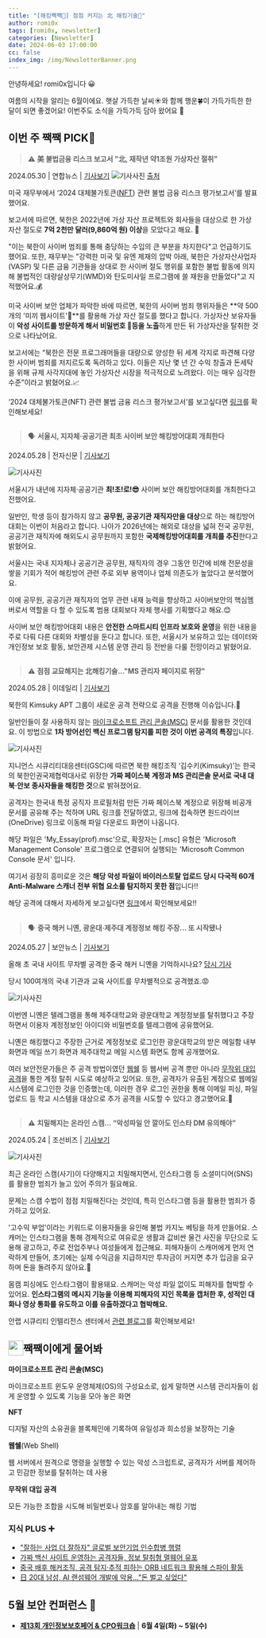 ```yaml
---
title: "[해킹짹짹🐣] 점점 커지는 北 해킹기술🤦‍"
author: romi0x
tags: [romi0x, newsletter]
categories: [Newsletter]
date: 2024-06-03 17:00:00
cc: false
index_img: /img/NewsletterBanner.png
---
```


안녕하세요! romi0x입니다 😀

여름의 시작을 알리는 6월이에요.
햇살 가득한 날씨☀️와 함께 행운🍀이 가득가득한 한 달이 되면 좋겠어요!
이번주도 소식을 가득가득 담아 왔어요 👋

## 이번 주 짹짹 PICK🐥
> ⚠️ **美 불법금융 리스크 보고서 "北, 재작년 약1조원 가상자산 절취"**

2024.05.30 | 연합뉴스 | [기사보기](https://www.yna.co.kr/view/AKR20240530008000071?input=1195m)
![기사사진](newsletter0603/image1.png)
[출처](https://home.treasury.gov/news/press-releases/jy2382)

미국 재무부에서 ‘2024 대체불가토큰([NFT](#짹짹이에게-물어봐)) 관련 불법 금융 리스크 평가보고서’를 발표했어요.

보고서에 따르면, 북한은 2022년에 가상 자산 프로젝트와 회사들을 대상으로 한 가상 자산 절도로 **7억 2천만 달러(9,860억 원) 이상**을 모았다고 해요. 🫢

"이는 북한이 사이버 범죄를 통해 충당하는 수입의 큰 부분을 차지한다"고 언급하기도 했어요.
또한, 재무부는 "강력한 미국 및 유엔 제재의 압박 아래, 북한은 가상자산사업자(VASP) 및 다른 금융 기관들을 상대로 한 사이버 절도 행위를 포함한 불법 활동에 의지해 불법적인 대량살상무기(WMD)와 탄도미사일 프로그램에 쓸 재원을 만들었다"고 지적했어요.💰

미국 사이버 보안 업체가 파악한 바에 따르면, 북한의 사이버 범죄 행위자들은 **약 500개의 '미끼 웹사이트'🎣**를 활용해 가상 자산 절도를 했다고 합니다.
가상자산 보유자들이  **악성 사이트를 방문하게 해서 비밀번호 🪪등을 노출**하게 만든 뒤 가상자산을 탈취한 것으로 나타났어요.

보고서에는 “북한은 전문 프로그래머들을 대량으로 양성한 뒤 세계 각지로 파견해 다양한 사이버 범죄를 저지르도록 독려하고 있다. 이들은 지난 몇 년 간 수익 창출과 돈세탁을 위해 규제 사각지대에 놓인 가상자산 시장을 적극적으로 노려왔다. 이는 매우 심각한 수준”이라고 밝혔어요.📈

‘2024 대체불가토큰(NFT) 관련 불법 금융 리스크 평가보고서’를 보고싶다면 [링크](https://home.treasury.gov/news/press-releases/jy2382)를 확인해보세요!

## 
> 🗣 **서울시, 지자체·공공기관 최초 사이버 보안 해킹방어대회 개최한다**

2024.05.28 | 전자신문 | [기사보기](https://m.etnews.com/20240528000233)

![기사사진](newsletter0603/image2.png)

서울시가 내년에 지자체·공공기관 **최!초!로!😎** 사이버 보안 해킹방어대회를 개최한다고 전했어요.

일반인, 학생 등이 참가하지 않고 **공무원, 공공기관 재직자만을 대상**으로 하는 해킹방어대회는 이번이 처음라고 합니다. 나아가 2026년에는 해외로 대상을 넓혀 전국 공무원, 공공기관 재직자에 해외도시 공무원까지 포함한 **국제해킹방어대회를 개최를 추진**한다고 밝혔어요.

서울시는 국내 지자체나 공공기관 공무원, 재직자의 경우 그동안 민간에 비해 전문성을 쌓을 기회가 적어 해킹방어 관련 주로 외부 용역이나 업체 의존도가 높았다고 분석했어요.

이에 공무원, 공공기관 재직자의 업무 관련 내재 능력을 향상하고 사이버보안의 핵심멤버로서 역할을 다 할 수 있도록 범용 대회보다 자체 행사를 기획했다고 해요.😊

사이버 보안 해킹방어대회 내용은 **안전한 스마트시티 인프라 보호와 운영**을 위한 내용을 주로 다뤄 다른 대회와 차별성을 둔다고 합니다.
또한, 서울시가 보유하고 있는 데이터와 개인정보 보호 활동, 보안관제 시스템 운영 관리 등 전반을 다룰 전망이라고 밝혔어요.

## 
> ⚠️ **점점 교묘해지는 北해킹기술…"MS 관리자 페이지로 위장"**

2024.05.28 | 이데일리 | [기사보기](https://m.edaily.co.kr/news/read?newsId=03047126638893512&mediaCodeNo=257)

북한의 Kimsuky APT 그룹이 새로운 공격 전략으로 공격을 진행해 이슈입니다.🚨

일반인들이 잘 사용하지 않는 [마이크로소프트 관리 콘솔(MSC)](#짹짹이에게-물어봐) 문서를 활용한 것인데요.
이 방법으로 **1차 방어선인 백신 프로그램 탐지를 피한 것이 이번 공격의 특징**입니다.

![기사사진](newsletter0603/image3.png)

지니언스 시큐리티대응센터(GSC)에 따르면 북한 해킹조직 ‘김수키(Kimsuky)’는 한국의 북한인권국제협력대사로 위장한 **가짜 페이스북 계정과 MS 관리콘솔 문서로 국내 대북·안보 종사자들을 해킹한 것**으로 밝혀졌어요.

공격자는 한국내 특정 공직자 프로필처럼 만든 가짜 페이스북 계정으로 위장해 비공개 문서를 공유해 주는 척하며 URL 링크를 전달하였고, 링크에 접속하면 원드라이브(OneDrive) 링크로 이동해 파일 다운로드 화면이 나옵니다.

해당 파일은 'My_Essay(prof).msc'으로, 확장자는 [.msc] 유형은 'Microsoft Management Console' 프로그램으로 연결되어 실행되는 'Microsoft Common Console 문서' 입니다.

여기서 굉장히 흥미로운 것은 **해당 악성 파일이 바이러스토탈 업로드 당시 다국적 60개 Anti-Malware 스캐너 전부 위협 요소를 탐지하지 못한 점**입니다!!

해당 공격에 대해서 자세하게 보고싶다면 [링크](https://www.genians.co.kr/blog/threat_intelligence/facebook)에서 확인해보세요!!

## 
> 🗣️ **중국 해커 니옌, 광운대·제주대 계정정보 해킹 주장... 또 시작됐나**

2024.05.27 | 보안뉴스 | [기사보기](https://www.boannews.com/media/view.asp?idx=130077&direct=mobile)

올해 초 국내 사이트 무차별 공격한 중국 해커 니옌을 기억하시나요?  [당시 기사](https://news.nate.com/view/20240207n40464)

당시 100여개의 국내 기관과 교육 사이트를 무차별적으로 공격했죠.😡

![기사사진](newsletter0603/image4.png)

이번엔 니옌은 텔레그램을 통해 제주대학교와 광운대학교 계정정보를 탈취했다고 주장하면서 이용자 계정정보인 아이디와 비밀번호를 텔레그램에 공유했어요.

니옌은 해킹했다고 주장한 근거로 계정정보로 로그인한 광운대학교의 받은 메일함 내부 화면과 메일 쓰기 화면과 제주대학교 메일 시스템 화면도 함께 공개했어요.

여러 보안전문가들은 주 공격 방법이였던 [웹쉘](#짹짹이에게-물어봐) 등 웹서버 공격 뿐만 아니라 [무작위 대입 공격](#짹짹이에게-물어봐)을 통한 계정 탈취 시도로 예상하고 있어요. 또한, 공격자가 유출된 계정으로 웹메일 시스템에 로그인한 것을 인증했는데, 이러한 경우 로그인 권한을 통해 이메일 피싱, 파일 업로드 등 학교 시스템을 대상으로 추가 공격을 시도할 수 있다고 경고했어요.🚨

## 
> ⚠️ **치밀해지는 온라인 스캠… “악성파일 안 깔아도 인스타 DM 유의해야”**

2024.05.24 | 조선비즈 | [기사보기](https://biz.chosun.com/it-science/ict/2024/05/24/3BEYQ5MNVVFXDN3AEKPHZGQRUE/)

![기사사진](newsletter0603/image5.png)

최근 온라인 스캠(사기)이 다양해지고 치밀해지면서, 인스타그램 등 소셜미디어(SNS)를 활용한 범죄가 늘고 있어 주의가 필요해요.

문제는 스캠 수법이 점점 치밀해진다는 것인데, 특히 인스타그램 등을 활용한 범죄가 증가하고 있어요.

'고수익 부업'이라는 키워드로 이용자들을 유인해 불법 카지노 베팅을 하게 만들어요. 스캐머는 인스타그램을 통해 경제적으로 여유로운 생활과 값비싼 물건 사진을 무단으로 도용해 광고하고, 주로 전업주부나 여성들에게 접근해요. 피해자들이 스캐머에게 먼저 연락하게 만들어, 초기에는 실제 수익금을 지급하지만 투자금이 커지면 추가 입금을 요구하며 돈을 돌려주지 않아요.🤑

몸캠 피싱에도 인스타그램이 활용돼요. 스캐머는 악성 파일 없이도 피해자를 협박할 수 있어요. **인스타그램의 메시지 기능을 이용해 피해자의 지인 목록을 캡처한 후, 성적인 대화나 영상 통화를 유도하고 이를 유출하겠다고 협박해요.**

안랩 시큐리티 인텔리전스 센터에서 [관련 블로그](https://asec.ahnlab.com/ko/63616/)를 확인해보세요!

## 짹짹이에게 물어봐 <img src="/img/keyword.gif" width="30" height="30" style="float:left;"/>

**마이크로소프트 관리 콘솔(MSC)**

마이크로소프트 윈도우 운영체제(OS)의 구성요소로, 쉽게 말하면 시스템 관리자들이 쉽게 운영할 수 있도록 기능을 모아 놓은 화면

**NFT**

디지털 자산의 소유권을 블록체인에 기록하여 유일성과 희소성을 보장하는 기술

**웹쉘**(Web Shell)

웹 서버에서 원격으로 명령을 실행할 수 있는 악성 스크립트로, 공격자가 서버를 제어하고 민감한 정보를 탈취하는 데 사용

**무작위 대입 공격**

모든 가능한 조합을 시도해 비밀번호나 암호를 알아내는 해킹 기법


### 지식 PLUS ➕

- ["잘하는 사업 더 잘하자" 글로벌 보안기업 인수합병 행렬](https://news.zum.com/articles/90884865)
- [가짜 백신 사이트 운영하는 공격자들, 정보 탈취형 멀웨어 유포](https://www.boannews.com/media/view.asp?idx=130083&direct=mobile)
- [중국 배후 해커조직, 공격 탐지·추적 피하는 ORB 네트워크 활용해 스파이 활동](https://www.boannews.com/media/view.asp?idx=130074&kind=&sub_kind=)
- [日 20대 남성, AI 랜섬웨어 개발에 악용..."돈 벌고 싶었다"](https://www.dt.co.kr/contents.html?article_no=2024052802109931065006&ref=naver)

## **5월 보안 컨퍼런스** 🐥

- [**제13회 개인정보보호페어 & CPO워크숍**](https://www.pisfair.org/2024/index.html) | **6월 4일(화) ~ 5일(수)**